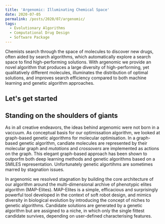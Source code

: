 ```yaml
---
title: 'Argenomic: Illuminating Chemical Space'
date: 2020-07-05
permalink: /posts/2020/07/argenomic/
tags:
  - Evolutionary Algorithms
  - Computational Drug Design
  - Software Package
---
```


Chemists search through the space of molecules to discover new drugs, often aided by search algorithms, which automatically explore a search space to
find high-performing solutions. With argenomic we provide an novel algorithm that produces a large diversity of high-performing, yet qualitatively different molecules, illuminates the distribution of optimal solutions, and improves search efficiency compared to both machine learning and genetic algorithm approaches.

Let's get started
------


Standing on the shoulders of giants
------
As in all creative endeavors, the ideas behind argenomic were not born in a vaccuum. As conceptual basis for our optimissation algorithm, we looked at graph-based genetic algorithms for molecular optimisation. In a graph-based genetic algorithm, candiate molecules are represented by their molecular graph and *mutations* and *crossovers* are implemented as actions on the graph. This elegant graph-based approach has been shown to outporfm both deep learning methods and genetic algorithms based on a SMILES representation. Unfortunately genetic algortihms are sometimes marred by stagnation issues.

In argenomic we resolved stagnation by building the core architecture of our algorithm around the multi-dimensional archive of phenotypic elites algorithm (MAP-Elites). MAP-Elites is a simple, efficacious and surprisingly powerful tool developed in the context of soft robot design, and mimics diversity in biological evolution by introducing the concept of niches to genetic algorithms. Candidate solutions are generated by a genetic algorithm but are assigned to a niche, in which only the single fittest candidate survives, depending on user-defined characterising features. 
